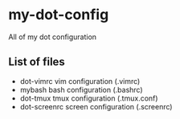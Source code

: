 my-dot-config
=============

All of my dot configuration

List of files
-------------

- dot-vimrc
  vim configuration (.vimrc)
- mybash
  bash configuration (.bashrc)
- dot-tmux
  tmux configuration (.tmux.conf)
- dot-screenrc
  screen configuration (.screenrc)
